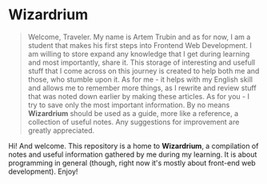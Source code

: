 # Wizardrium

> Welcome, Traveler. My name is Artem Trubin and as for now, I am a student that makes his first steps into Frontend Web Development. I am willing to store expand any knowledge that I get during learning and most importantly, share it. This storage of interesting and usefull stuff that I come across on this journey is created to help both me and those, who stumble upon it. As for me - it helps with my English skill and allows me to remember more things, as I rewrite and review stuff that was noted down earlier by making these articles. As for you - I try to save only the most important information. By no means __Wizardrium__ should be used as a guide, more like a reference, a collection of useful notes. Any suggestions for improvement are greatly appreciated.

Hi! And welcome. This repository is a home to __Wizardrium__, a compilation of notes and useful information gathered by me during my learning. It is about programming in general (though, right now it's mostly about front-end web development). Enjoy!

